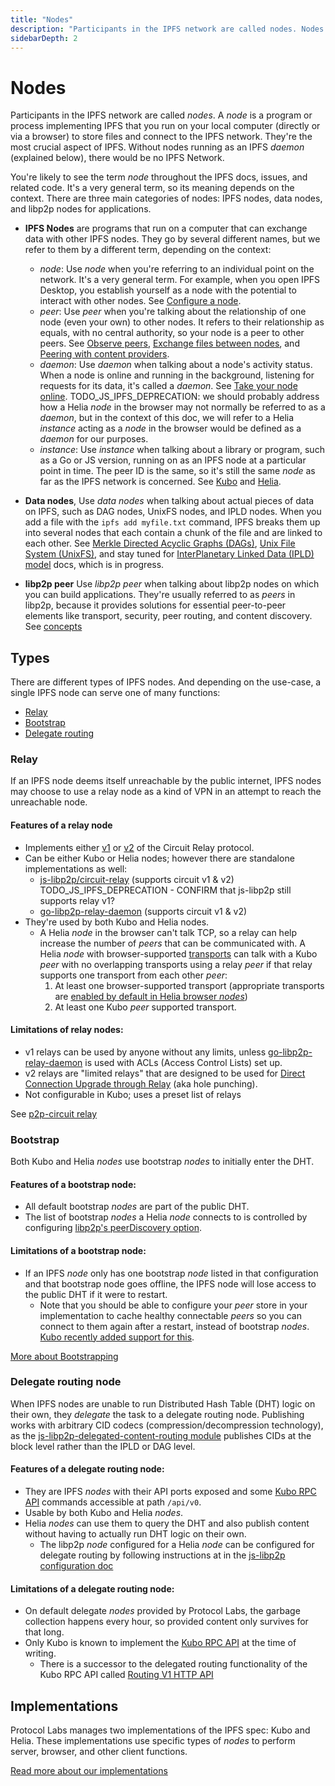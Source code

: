 ```yaml
---
title: "Nodes"
description: "Participants in the IPFS network are called nodes. Nodes are the most important aspect of IPFS - without nodes running the IPFS daemon, there would be no IPFS network. This page discusses what nodes are, current IPFS implementations, and the types of services different nodes can offer."
sidebarDepth: 2
---
```


# Nodes

Participants in the IPFS network are called _nodes_. A _node_ is a program or process implementing IPFS that you run on your local computer (directly or via a browser) to store files and connect to the IPFS network. They're the most crucial aspect of IPFS. Without nodes running as an IPFS _daemon_ (explained below), there would be no IPFS Network.

You're likely to see the term _node_ throughout the IPFS docs, issues, and related code. It's a very general term, so its meaning depends on the context. There are three main categories of nodes: IPFS nodes, data nodes, and libp2p nodes for applications.

* __IPFS Nodes__ are programs that run on a computer that can exchange data with other IPFS nodes. They go by several different names, but we refer to them by a different term, depending on the context:
  * _node_: Use _node_ when you're referring to an individual point on the network. It's a very general term. For example, when you open IPFS Desktop, you establish yourself as a node with the potential to interact with other nodes. See [Configure a node](../how-to/configure-node.md).
  * _peer_: Use _peer_ when you're talking about the relationship of one node (even your own) to other nodes. It refers to their relationship as equals, with no central authority, so your node is a peer to other peers. See [Observe peers](../how-to/observe-peers.md), [Exchange files between nodes](../how-to/exchange-files-between-nodes.md), and [Peering with content providers](../how-to/peering-with-content-providers.md).
  * _daemon_: Use _daemon_ when talking about a node's activity status. When a node is online and running in the background, listening for requests for its data, it's called a _daemon_. See [Take your node online](../how-to/command-line-quick-start.md#take-your-node-online). TODO_JS_IPFS_DEPRECATION: we should probably address how a Helia _node_ in the browser may not normally be referred to as a _daemon_, but in the context of this doc, we will refer to a Helia _instance_ acting as a _node_ in the browser would be defined as a _daemon_ for our purposes.
  * _instance_: Use _instance_ when talking about a library or program, such as a Go or JS version, running on as an IPFS node at a particular point in time. The peer ID is the same, so it's still the same _node_ as far as the IPFS network is concerned. See [Kubo](../reference/go/api.md) and [Helia](../reference/js/api.md#TODO_JS_IPFS_DEPRECATION).

* __Data nodes__, Use _data nodes_ when talking about actual pieces of data on IPFS, such as DAG nodes, UnixFS nodes, and IPLD nodes. When you add a file with the `ipfs add myfile.txt` command, IPFS breaks them up into several nodes that each contain a chunk of the file and are linked to each other. See [Merkle Directed Acyclic Graphs (DAGs)](../concepts/merkle-dag.md), [Unix File System (UnixFS)](../concepts/file-systems.md#unix-file-system-unixfs), and stay tuned for [InterPlanetary Linked Data (IPLD) model](../concepts/ipld.md) docs, which is in progress.

* __libp2p peer__ Use _libp2p peer_ when talking about libp2p nodes on which you can build applications. They're usually referred to as _peers_ in libp2p, because it provides solutions for essential peer-to-peer elements like transport, security, peer routing, and content discovery. See [concepts](../concepts/libp2p.md)


## Types

There are different types of IPFS nodes. And depending on the use-case, a single IPFS node can serve one of many functions:

- [Relay](#relay)
- [Bootstrap](#bootstrap)
- [Delegate routing](#delegate-routing-node)

### Relay

If an IPFS node deems itself unreachable by the public internet, IPFS nodes may choose to use a relay node as a kind of VPN in an attempt to reach the unreachable node.

#### Features of a relay node

- Implements either [v1](https://github.com/libp2p/specs/blob/master/relay/circuit-v1.md) or [v2](https://github.com/libp2p/specs/blob/master/relay/circuit-v2.md) of the Circuit Relay protocol.
- Can be either Kubo or Helia nodes; however there are standalone implementations as well:
  - [js-libp2p/circuit-relay](https://github.com/libp2p/js-libp2p/blob/master/doc/CONFIGURATION.md#setup-with-relay) (supports circuit v1 & v2) TODO_JS_IPFS_DEPRECATION - CONFIRM that js-libp2p still supports relay v1?
  - [go-libp2p-relay-daemon](https://github.com/libp2p/go-libp2p-relay-daemon) (supports circuit v1 & v2)
- They're used by both Kubo and Helia nodes.
    - A Helia _node_ in the browser can't talk TCP, so a relay can help increase the number of _peers_ that can be communicated with. A Helia _node_ with browser-supported [transports](https://github.com/libp2p/js-libp2p/blob/master/doc/CONFIGURATION.md#transport) can talk with a Kubo _peer_ with no overlapping transports using a relay _peer_ if that relay supports one transport from each other _peer_:
      1. At least one browser-supported transport (appropriate transports are [enabled by default in Helia browser _nodes_](https://github.com/ipfs/helia/blob/d2a928aa1590d5aa642c4c6747d5282f665af43f/packages/helia/src/utils/libp2p-defaults.browser.ts))
      2. At least one Kubo _peer_ supported transport.

#### Limitations of relay nodes:
- v1 relays can be used by anyone without any limits, unless [go-libp2p-relay-daemon](https://github.com/libp2p/go-libp2p-relay-daemon) is used with ACLs (Access Control Lists) set up.
- v2 relays are "limited relays" that are designed to be used for [Direct Connection Upgrade through Relay](https://github.com/libp2p/specs/blob/master/relay/DCUtR.md) (aka hole punching).
- Not configurable in Kubo; uses a preset list of relays

See [p2p-circuit relay](https://github.com/libp2p/specs/tree/master/relay)

### Bootstrap

Both Kubo and Helia _nodes_ use bootstrap _nodes_ to initially enter the DHT.

#### Features of a bootstrap node:

- All default bootstrap _nodes_ are part of the public DHT.
- The list of bootstrap _nodes_ a Helia _node_ connects to is controlled by configuring [libp2p's peerDiscovery option](https://github.com/libp2p/js-libp2p/blob/master/doc/CONFIGURATION.md#peer-discovery).

#### Limitations of a bootstrap node:

- If an IPFS _node_ only has one bootstrap _node_ listed in that configuration and that bootstrap node goes offline, the IPFS node will lose access to the public DHT if it were to restart.
  - Note that you should be able to configure your _peer_ store in your implementation to cache healthy connectable _peers_ so you can connect to them again after a restart, instead of bootstrap _nodes_. [Kubo recently added support for this](https://github.com/ipfs/kubo/pull/8856).

[More about Bootstrapping](../how-to/modify-bootstrap-list.md)

### Delegate routing node

When IPFS nodes are unable to run Distributed Hash Table (DHT) logic on their own, they _delegate_ the task to a delegate routing node. Publishing works with arbitrary CID codecs (compression/decompression technology), as the [js-libp2p-delegated-content-routing module](https://github.com/libp2p/js-libp2p-delegated-content-routing/blob/master/src/index.ts) publishes CIDs at the block level rather than the IPLD or DAG level.

#### Features of a delegate routing node:

- They are IPFS _nodes_ with their API ports exposed and some [Kubo RPC API](../reference/kubo/rpc.md) commands accessible at path `/api/v0`.
- Usable by both Kubo and Helia _nodes_.
- Helia _nodes_ can use them to query the DHT and also publish content without having to actually run DHT logic on their own.
  - The libp2p _node_ configured for a Helia _node_ can be configured for delegate routing by following instructions at in the [js-libp2p configuration doc](https://github.com/libp2p/js-libp2p/blob/master/doc/CONFIGURATION.md#setup-with-content-and-peer-routing)

#### Limitations of a delegate routing node:

- On default delegate _nodes_ provided by Protocol Labs, the garbage collection happens every hour, so provided content only survives for that long.
- Only Kubo is known to implement the [Kubo RPC API](../reference/kubo/rpc.md) at the time of writing.
  - There is a successor to the delegated routing functionality of the Kubo RPC API called [Routing V1 HTTP API](https://specs.ipfs.tech/routing/http-routing-v1/)

## Implementations

Protocol Labs manages two implementations of the IPFS spec: Kubo and Helia. These implementations use specific types of _nodes_ to perform server, browser, and other client functions.

[Read more about our implementations](./ipfs-implementations.md)
